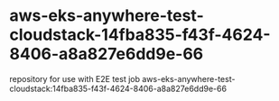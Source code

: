 # aws-eks-anywhere-test-cloudstack-14fba835-f43f-4624-8406-a8a827e6dd9e-66
repository for use with E2E test job aws-eks-anywhere-test-cloudstack:14fba835-f43f-4624-8406-a8a827e6dd9e-66
